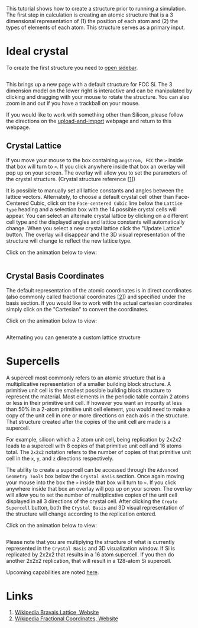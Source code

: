 <!-- by MH -->

This tutorial shows how to create a structure prior to running a simulation.
The first step in calculation is creating an atomic structure that is a 3 dimensional representation of (1) the position of each atom and (2) the types of elements of each atom.  This structure serves as a primary input.

# Ideal crystal

To create the first structure you need to [open sidebar](/getting-started/ui-overview/#project-navigation-left-sidebar).

<img data-gifffer="/images/CreateMaterial.gif" />

This brings up a new page with a default structure for FCC Si.  The 3 dimension model on the lower right is interactive and can be manipulated by clicking and dragging with your mouse to rotate the structure.  You can also zoom in and out if you have a trackball on your mouse.

If you would like to work with something other than Silicon, please follow the directions on the [upload-and-import](upload-and-import.md) webpage and return to this webpage.

## Crystal Lattice

If you move your mouse to the box containing `angstrom, FCC` the `>` inside that box will turn to `<`. If you click anywhere inside that box an overlay will pop up on your screen.  The overlay will allow you to set the parameters of the crystal structure. (Crystal structure reference [[1](#links)])

It is possible to manually set all lattice constants and angles between the lattice vectors.  Alternately, to choose a default crystal cell other than Face-Centered Cubic, click on the `Face-centered Cubic` line below the `Lattice type` heading and a selection box with the 14 possible crystal cells will appear.  You can select an alternate crystal lattice by clicking on a different cell type and the displayed angles and lattice constants will automatically change.  When you select a new crystal lattice click the "Update Lattice" button.  The overlay will disappear and the 3D visual representation of the structure will change to reflect the new lattice type.

Click on the animation below to view:

<img data-gifffer="/images/ChangeMaterialLattice.gif" />


## Crystal Basis Coordinates

The default representation of the atomic coordinates is in direct coordinates (also commonly called fractional coordinates [[2](#links)]) and specified under the basis section.  If you would like to work with the actual cartesian coordinates simply click on the "Cartesian" to convert the coordinates.

Click on the animation below to view:

<img data-gifffer="/images/ChangeMaterialBasis.gif" />

Alternating you can generate a custom lattice structure

# Supercells

A supercell most commonly refers to an atomic structure that is a multiplicative representation of a smaller building block structure.  A primitive unit cell is the smallest possible building block structure to represent the material.  Most elements in the periodic table contain 2 atoms or less in their primitive unit cell.  If however you want an impurity at less than 50% in a 2-atom primitive unit cell element, you would need to make a copy of the unit cell in one or more directions on each axis in the structure.  That structure created after the copies of the unit cell are made is a supercell.

For example, silicon which a 2 atom unit cell, being replication by 2x2x2 leads to a supercell with 8 copies of that primitive unit cell and 16 atoms total.  The `2x2x2` notation refers to the number of copies of that primitive unit cell in the `x`, `y`, and `z` directions respectively.

The ability to create a supercell can be accessed through the `Advanced Geometry Tools` box below the `Crystal Basis` section.  Once again moving your mouse into the box the  `>` inside that box will turn to `<`.  If you click anywhere inside that box an overlay will pop up on your screen.  The overlay will allow you to set the number of multiplicative copies of the unit cell displayed in all 3 directions of the crystal cell.  After clicking the `Create Supercell` button, both the `Crystal Basis` and 3D visual representation of the structure will change according to the replication entered.

Click on the animation below to view:

<img data-gifffer="/images/CreateMaterialSupercell.gif" />

Please note that you are multiplying the structure of what is currently represented in the `Crystal Basis` and 3D visualization window.  If Si is replicated by 2x2x2 that results in a 16 atom supercell.  If you then do another 2x2x2 replication, that will result in a 128-atom Si supercell.

Upcoming capabilities are noted [here](/other/upcoming-features.md).

# Links

1. [Wikipedia Bravais Lattice, Website](https://en.wikipedia.org/wiki/Bravais_lattice)
2. [Wikipedia Fractional Coordinates, Website](https://en.wikipedia.org/wiki/Fractional_coordinates)

